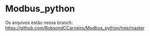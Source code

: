# Modbus_python

Os arquivos estão nessa branch: https://github.com/RobsondCCarneiro/Modbus_python/tree/master
